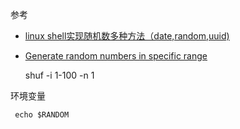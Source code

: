 
参考

* [linux shell实现随机数多种方法（date,random,uuid)](http://www.cnblogs.com/chengmo/archive/2010/10/23/1858879.html)
* [Generate random numbers in specific range](http://unix.stackexchange.com/questions/140750/generate-random-numbers-in-specific-range)



	shuf -i 1-100 -n 1

环境变量

	 echo $RANDOM
